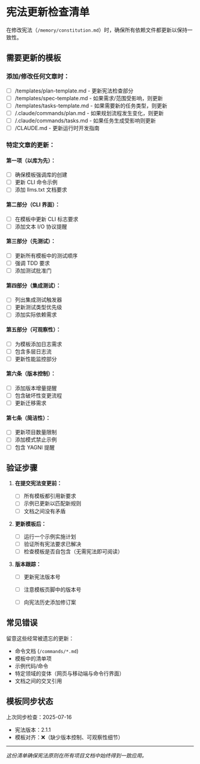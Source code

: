 # 宪法更新检查清单

在修改宪法（`/memory/constitution.md`）时，确保所有依赖文件都更新以保持一致性。

## 需要更新的模板

### 添加/修改任何文章时：

- [ ] /templates/plan-template.md - 更新宪法检查部分
- [ ] /templates/spec-template.md - 如果需求/范围受影响，则更新
- [ ] /templates/tasks-template.md - 如果需要新的任务类型，则更新
- [ ] /.claude/commands/plan.md - 如果规划流程发生变化，则更新
- [ ] /.claude/commands/tasks.md - 如果任务生成受影响则更新
- [ ] /CLAUDE.md - 更新运行时开发指南

### 特定文章的更新：

#### 第一项（以库为先）：

- [ ] 确保模板强调库的创建
- [ ] 更新 CLI 命令示例
- [ ] 添加 llms.txt 文档要求

#### 第二部分（CLI 界面）：

- [ ] 在模板中更新 CLI 标志要求
- [ ] 添加文本 I/O 协议提醒

#### 第三部分（先测试）：

- [ ] 更新所有模板中的测试顺序
- [ ] 强调 TDD 要求
- [ ] 添加测试批准门

#### 第四部分（集成测试）：

- [ ] 列出集成测试触发器
- [ ] 更新测试类型优先级
- [ ] 添加实际依赖需求

#### 第五部分（可观察性）：

- [ ] 为模板添加日志需求
- [ ] 包含多层日志流
- [ ] 更新性能监控部分

#### 第六条（版本控制）：

- [ ] 添加版本增量提醒
- [ ] 包含破坏性变更流程
- [ ] 更新迁移需求

#### 第七条（简洁性）：

- [ ] 更新项目数量限制
- [ ] 添加模式禁止示例
- [ ] 包含 YAGNI 提醒

## 验证步骤

1.  **在提交宪法变更前：**
    
    - [ ] 所有模板都引用新要求
    - [ ] 示例已更新以匹配新规则
    - [ ] 文档之间没有矛盾
    
2.  **更新模板后：**
    
    - [ ] 运行一个示例实施计划
    - [ ] 验证所有宪法要求已解决
    - [ ] 检查模板是否自包含（无需宪法即可阅读）
    
3.  **版本跟踪：**
    
    - [ ] 更新宪法版本号
    - [ ] 注意模板页脚中的版本号
    - [ ] 向宪法历史添加修订案
    

## 常见错误

留意这些经常被遗忘的更新：

*   命令文档 (`/commands/*.md`)
*   模板中的清单项
*   示例代码/命令
*   特定领域的变体（网页与移动端与命令行界面）
*   文档之间的交叉引用

## 模板同步状态

上次同步检查：2025-07-16

*   宪法版本：2.1.1
*   模板对齐：❌（缺少版本控制、可观察性细节）

* * *

*这份清单确保宪法原则在所有项目文档中始终得到一致应用。*
